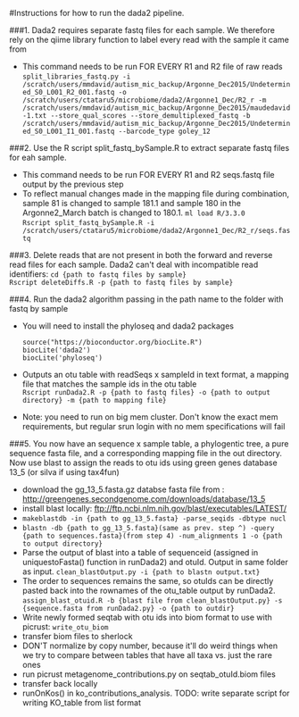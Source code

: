 #Instructions for how to run the dada2 pipeline.

###1. Dada2 requires separate fastq files for each sample. We therefore rely on the qiime library function to label every read with the sample it came from
  * This command needs to be run FOR EVERY R1 and R2 file of raw reads  
`split_libraries_fastq.py -i /scratch/users/mmdavid/autism_mic_backup/Argonne_Dec2015/Undetermined_S0_L001_R2_001.fastq -o /scratch/users/ctataru5/microbiome/dada2/Argonne1_Dec/R2_r -m /scratch/users/mmdavid/autism_mic_backup/Argonne_Dec2015/maudedavid-1.txt --store_qual_scores --store_demultiplexed_fastq -b /scratch/users/mmdavid/autism_mic_backup/Argonne_Dec2015/Undetermined_S0_L001_I1_001.fastq --barcode_type goley_12`  

###2. Use the R script split_fastq_bySample.R to extract separate fastq files for eah sample.
  * This command needs to be run FOR EVERY R1 and R2 seqs.fastq file output by the previous step  
  * To reflect manual changes made in the mapping file during combination, sample 81 is changed to sample 181.1 and sample 180 in the Argonne2_March batch is changed to 180.1.
`ml load R/3.3.0 `  
`Rscript split_fastq_bySample.R -i /scratch/users/ctataru5/microbiome/dada2/Argonne1_Dec/R2_r/seqs.fastq`  

###3. Delete reads that are not present in both the forward and reverse read files for each sample. Dada2 can't deal with incompatible read identifiers:
`cd {path to fastq files by sample}`  
`Rscript deleteDiffs.R -p {path to fastq files by sample}`  

###4. Run the dada2 algorithm passing in the path name to the folder with fastq by sample
  * You will need to install the phyloseq and dada2 packages
  
      `source("https://bioconductor.org/biocLite.R")`  
      `biocLite('dada2')`  
      `biocLite('phyloseq')`   
  * Outputs an otu table with readSeqs x sampleId in text format, a mapping file that matches the sample ids in the otu table  
      `Rscript runDada2.R -p {path to fastq files} -o {path to output directory} -m {path to mapping file}`  
  * Note: you need to run on big mem cluster. Don't know the exact mem requirements, but regular srun login with no mem specifications will fail

###5. You now have an sequence x sample table, a phylogentic tree, a pure sequence fasta file, and a corresponding mapping file in the out directory. Now use blast to assign the reads to otu ids using green genes database 13_5 (or silva if using tax4fun)
  * download the gg_13_5.fasta.gz databse fasta file from : http://greengenes.secondgenome.com/downloads/database/13_5
  * install blast locally: ftp://ftp.ncbi.nlm.nih.gov/blast/executables/LATEST/
  * `makeblastdb -in {path to gg_13_5.fasta} -parse_seqids -dbtype nucl`
  * `blastn -db {path to gg_13_5.fasta}(same as prev. step ^) -query {path to sequences.fasta}(from step 4) -num_alignments 1 -o {path to output directory}`
  * Parse the output of blast into a table of sequenceid (assigned in uniquestoFasta() function in runDada2) and otuId. Output in same folder as input.
     `clean_blastOutput.py -i {path to blastn output.txt} `
  * The order to sequences remains the same, so otuIds can be directly pasted back into the rownames of the otu_table output by runDada2.
     `assign_blast_otuid.R -b {blast file from clean_blastOutput.py} -s {sequence.fasta from runDada2.py} -o {path to outdir}`
  * Write newly formed seqtab with otu ids into biom format to use with picrust:
     `write_otu_biom`
  * transfer biom files to sherlock
  * DON'T normalize by copy number, because it'll do weird things when we try to compare between tables that have all taxa vs. just the rare ones
  * run picrust metagenome_contributions.py on seqtab_otuId.biom files
  * transfer back locally
  * runOnKos() in ko_contributions_analysis. TODO: write separate script for writing KO_table from list format
